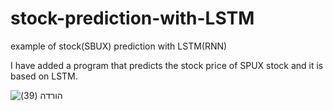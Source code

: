 # stock-prediction-with-LSTM
example of stock(SBUX) prediction with LSTM(RNN)

I have added a program that predicts the stock price of SPUX stock and it is based on LSTM.


![הורדה (39)](https://user-images.githubusercontent.com/80626713/140973560-256a3ab9-ca7e-447c-8e77-29331394436f.png)
